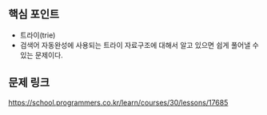 ## 핵심 포인트

- 트라이(trie)
- 검색어 자동완성에 사용되는 트라이 자료구조에 대해서 알고 있으면 쉽게 풀어낼 수 있는 문제이다.

## 문제 링크

https://school.programmers.co.kr/learn/courses/30/lessons/17685
